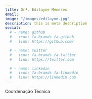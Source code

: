 ```yaml
---
title: Drª. Edilayne Meneses
email:
image: "/images/edilayne.jpg"
description: this is meta description
social:
  # - name: github
  #   icon: fa-brands fa-github
  #   link: https://github.com/

  # - name: twitter
  #   icon: fa-brands fa-twitter
  #   link: https://twitter.com

  # - name: linkedin
  #   icon: fa-brands fa-linkedin
  #   link: https://linkedin.com
---
```


Coordenação Técnica
